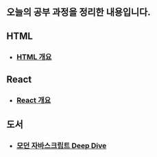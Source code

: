 ## 오늘의 공부 과정을 정리한 내용입니다.

## HTML
- ### [HTML 개요](/HTML/HTML_개요/README.md)

## React
- ### [React 개요](/React/리액트_개요/README.MD)

## 도서
- ### [모던 자바스크립트 Deep Dive](./Book_Review/ModernJS_DeepDive/README.MD)